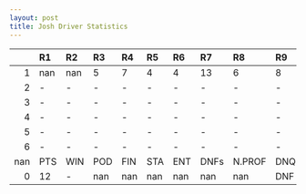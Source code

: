 ```yaml
---
layout: post 
title: Josh Driver Statistics
--- 
```


|     | R1   | R2   | R3   | R4   | R5   | R6   | R7   | R8     | R9   | R10   | R11   | R12   | Points   | Pos   |
|----:|:-----|:-----|:-----|:-----|:-----|:-----|:-----|:-------|:-----|:------|:------|:------|:---------|:------|
|   1 | nan  | nan  | 5    | 7    | 4    | 4    | 13   | 6      | 8    | 8     | 9     | DNF   | nan      | nan   |
|   2 | -    | -    | -    | -    | -    | -    | -    | -      | -    | -     | -     | -     | 15.0     | 19.0  |
|   3 | -    | -    | -    | -    | -    | -    | -    | -      | -    | -     | -     | -     | 20.0     | 15.0  |
|   4 | -    | -    | -    | -    | -    | -    | -    | -      | -    | -     | -     | -     | 3.0      | 24.0  |
|   5 | -    | -    | -    | -    | -    | -    | -    | -      | -    | -     | -     | -     | 23.0     | 16.0  |
|   6 | -    | -    | -    | -    | -    | -    | -    | -      | -    | 9     | -     | 12    | 19.0     | 17.0  |
| nan | PTS  | WIN  | POD  | FIN  | STA  | ENT  | DNFs | N.PROF | DNQ  | %FIN  | PPR   | BST   | CHA      | RNK   |
|   0 | 12   | -    | nan  | nan  | nan  | nan  | nan  | nan    | DNF  | -     | -     | -     | -        | -     |